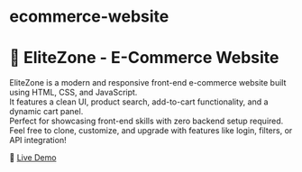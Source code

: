 # ecommerce-website
# 🛒 EliteZone - E-Commerce Website

EliteZone is a modern and responsive front-end e-commerce website built using HTML, CSS, and JavaScript.  
It features a clean UI, product search, add-to-cart functionality, and a dynamic cart panel.  
Perfect for showcasing front-end skills with zero backend setup required.  
Feel free to clone, customize, and upgrade with features like login, filters, or API integration!

🔗 [Live Demo](http://127.0.0.1:3000/ecommerce/indec.html)
